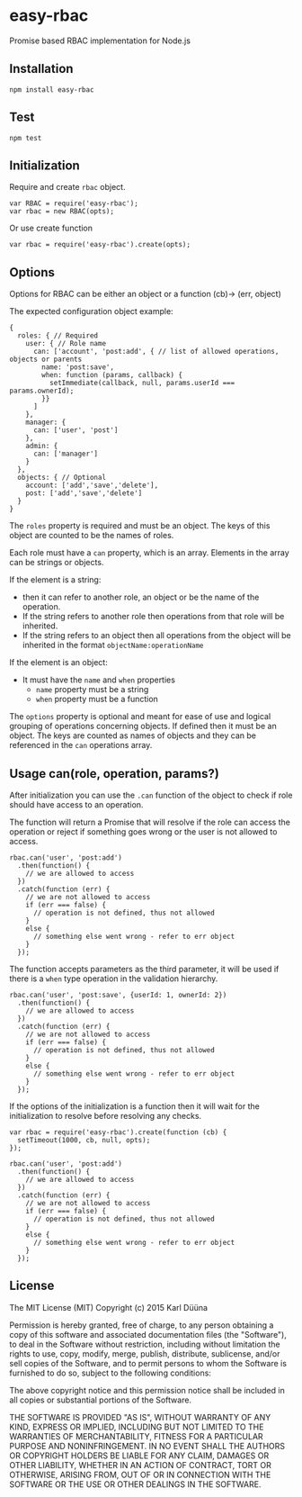 # easy-rbac

Promise based RBAC implementation for Node.js

## Installation

    npm install easy-rbac
    
## Test

    npm test

## Initialization

Require and create `rbac` object.

    var RBAC = require('easy-rbac');
    var rbac = new RBAC(opts);

Or use create function

    var rbac = require('easy-rbac').create(opts);

## Options

Options for RBAC can be either an object or a function (cb)-> (err, object)

The expected configuration object example:

    {
      roles: { // Required
        user: { // Role name
          can: ['account', 'post:add', { // list of allowed operations, objects or parents
            name: 'post:save',
            when: function (params, callback) {
              setImmediate(callback, null, params.userId === params.ownerId);
            }}
          ]
        },
        manager: {
          can: ['user', 'post']
        },
        admin: {
          can: ['manager']
        }
      },
      objects: { // Optional
        account: ['add','save','delete'],
        post: ['add','save','delete']
      }
    }

The `roles` property is required and must be an object. The keys of this object are counted to be the names of roles.

Each role must have a `can` property, which is an array. Elements in the array can be strings or objects. 

If the element is a string:

* then it can refer to another role, an object or be the name of the operation. 
* If the string refers to another role then operations from that role will be inherited. 
* If the string refers to an object then all operations from the object will be inherited in the format `objectName:operationName`

If the element is an object:

* It must have the `name` and `when` properties
  * `name` property must be a string
  * `when` property must be a function

The `options` property is optional and meant for ease of use and logical grouping of operations concerning objects. If defined
then it must be an object. The keys are counted as names of objects and they can be referenced in the `can` operations array.

## Usage can(role, operation, params?)

After initialization you can use the `.can` function of the object to check if role should have access to an operation.

The function will return a Promise that will resolve if the role can access the operation or reject if something goes wrong
or the user is not allowed to access.

    rbac.can('user', 'post:add')
      .then(function() {
        // we are allowed to access
      })
      .catch(function (err) {
        // we are not allowed to access
        if (err === false) {
          // operation is not defined, thus not allowed
        } 
        else {
          // something else went wrong - refer to err object
        }
      });

The function accepts parameters as the third parameter, it will be used if there is a `when` type operation in the validation
hierarchy.

    rbac.can('user', 'post:save', {userId: 1, ownerId: 2})
      .then(function() {
        // we are allowed to access
      })
      .catch(function (err) {
        // we are not allowed to access
        if (err === false) {
          // operation is not defined, thus not allowed
        } 
        else {
          // something else went wrong - refer to err object
        }
      });

If the options of the initialization is a function then it will wait for the initialization to resolve before resolving
any checks.

    var rbac = require('easy-rbac').create(function (cb) {
      setTimeout(1000, cb, null, opts);
    });
    
    rbac.can('user', 'post:add')
      .then(function() {
        // we are allowed to access
      })
      .catch(function (err) {
        // we are not allowed to access
        if (err === false) {
          // operation is not defined, thus not allowed
        } 
        else {
          // something else went wrong - refer to err object
        }
      });
      
## License

The MIT License (MIT)
Copyright (c) 2015 Karl Düüna

Permission is hereby granted, free of charge, to any person obtaining a copy of
this software and associated documentation files (the "Software"), to deal in
the Software without restriction, including without limitation the rights to
use, copy, modify, merge, publish, distribute, sublicense, and/or sell copies of
the Software, and to permit persons to whom the Software is furnished to do so,
subject to the following conditions:

The above copyright notice and this permission notice shall be included in all
copies or substantial portions of the Software.

THE SOFTWARE IS PROVIDED "AS IS", WITHOUT WARRANTY OF ANY KIND, EXPRESS OR
IMPLIED, INCLUDING BUT NOT LIMITED TO THE WARRANTIES OF MERCHANTABILITY,
FITNESS FOR A PARTICULAR PURPOSE AND NONINFRINGEMENT. IN NO EVENT SHALL THE
AUTHORS OR COPYRIGHT HOLDERS BE LIABLE FOR ANY CLAIM, DAMAGES OR OTHER
LIABILITY, WHETHER IN AN ACTION OF CONTRACT, TORT OR OTHERWISE, ARISING FROM,
OUT OF OR IN CONNECTION WITH THE SOFTWARE OR THE USE OR OTHER DEALINGS IN THE
SOFTWARE.